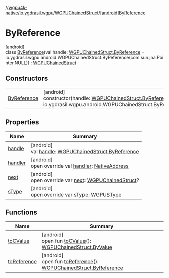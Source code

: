 //[wgpu4k-native](../../../../index.md)/[io.ygdrasil.wgpu](../../index.md)/[WGPUChainedStruct](../index.md)/[[android]ByReference](index.md)

# ByReference

[android]\
class [ByReference](index.md)(val handle: [WGPUChainedStruct.ByReference](../../../io.ygdrasil.wgpu.android/-w-g-p-u-chained-struct/-by-reference/index.md) = io.ygdrasil.wgpu.android.WGPUChainedStruct.ByReference(com.sun.jna.Pointer.NULL)) : [WGPUChainedStruct](../index.md)

## Constructors

| | |
|---|---|
| [ByReference](-by-reference.md) | [android]<br>constructor(handle: [WGPUChainedStruct.ByReference](../../../io.ygdrasil.wgpu.android/-w-g-p-u-chained-struct/-by-reference/index.md) = io.ygdrasil.wgpu.android.WGPUChainedStruct.ByReference(com.sun.jna.Pointer.NULL)) |

## Properties

| Name | Summary |
|---|---|
| [handle](handle.md) | [android]<br>val [handle](handle.md): [WGPUChainedStruct.ByReference](../../../io.ygdrasil.wgpu.android/-w-g-p-u-chained-struct/-by-reference/index.md) |
| [handler](handler.md) | [android]<br>open override val [handler](handler.md): [NativeAddress](../../../ffi/-native-address/index.md) |
| [next](next.md) | [android]<br>open override var [next](next.md): [WGPUChainedStruct](../index.md)? |
| [sType](s-type.md) | [android]<br>open override var [sType](s-type.md): [WGPUSType](../../-w-g-p-u-s-type/index.md) |

## Functions

| Name | Summary |
|---|---|
| [toCValue](../[android]to-c-value.md) | [android]<br>open fun [toCValue](../[android]to-c-value.md)(): [WGPUChainedStruct.ByValue](../../../io.ygdrasil.wgpu.android/-w-g-p-u-chained-struct/-by-value/index.md) |
| [toReference](../to-reference.md) | [android]<br>open fun [toReference](../to-reference.md)(): [WGPUChainedStruct.ByReference](../../../io.ygdrasil.wgpu.android/-w-g-p-u-chained-struct/-by-reference/index.md) |